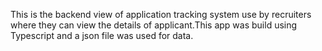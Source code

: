 This is the backend view of application tracking system use by recruiters where they can view the details of applicant.This app
was build using Typescript and a json file was used for data.
